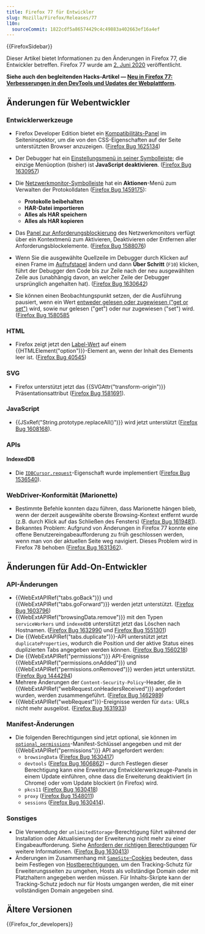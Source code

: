 ```yaml
---
title: Firefox 77 für Entwickler
slug: Mozilla/Firefox/Releases/77
l10n:
  sourceCommit: 1822cdf5a86574429c4c49883a402663ef16a4ef
---
```


{{FirefoxSidebar}}

Dieser Artikel bietet Informationen zu den Änderungen in Firefox 77, die Entwickler betreffen. Firefox 77 wurde am [2. Juni 2020](https://wiki.mozilla.org/RapidRelease/Calendar) veröffentlicht.

**Siehe auch den begleitenden Hacks-Artikel — [Neu in Firefox 77: Verbesserungen in den DevTools und Updates der Webplattform](https://hacks.mozilla.org/2020/06/new-in-firefox-77-devtool-improvements-and-web-platform-updates/).**

## Änderungen für Webentwickler

### Entwicklerwerkzeuge

- Firefox Developer Edition bietet ein [Kompatibilitäts-Panel](https://firefox-source-docs.mozilla.org/devtools-user/page_inspector/ui_tour/index.html#compatibility-view) im Seiteninspektor, um die von den CSS-Eigenschaften auf der Seite unterstützten Browser anzuzeigen. ([Firefox Bug 1625134](https://bugzil.la/1625134))
- Der Debugger hat ein [Einstellungsmenü in seiner Symbolleiste](https://firefox-source-docs.mozilla.org/devtools-user/page_inspector/ui_tour/index.html#toolbar); die einzige Menüoption (bisher) ist **JavaScript deaktivieren**. ([Firefox Bug 1630957](https://bugzil.la/1630957))
- Die [Netzwerkmonitor-Symbolleiste](https://firefox-source-docs.mozilla.org/devtools-user/network_monitor/toolbar/index.html) hat ein **Aktionen**-Menü zum Verwalten der Protokolldaten ([Firefox Bug 1459175](https://bugzil.la/1459175)):

  - **Protokolle beibehalten**
  - **HAR-Datei importieren**
  - **Alles als HAR speichern**
  - **Alles als HAR kopieren**

- Das [Panel zur Anforderungsblockierung](https://firefox-source-docs.mozilla.org/devtools-user/network_monitor/request_list/index.html#blocking-specific-urls) des Netzwerkmonitors verfügt über ein Kontextmenü zum Aktivieren, Deaktivieren oder Entfernen aller Anforderungsblockelemente. ([Firefox Bug 1588076](https://bugzil.la/1588076))
- Wenn Sie die ausgewählte Quellzeile im Debugger durch Klicken auf einen Frame im [Aufrufstapel](https://firefox-source-docs.mozilla.org/devtools-user/debugger/ui_tour/index.html#call-stack) ändern und dann **Über Schritt** (`F10`) klicken, führt der Debugger den Code bis zur Zeile nach der neu ausgewählten Zeile aus (unabhängig davon, an welcher Zeile der Debugger ursprünglich angehalten hat). ([Firefox Bug 1630642](https://bugzil.la/1630642))
- Sie können einen Beobachtungspunkt setzen, der die Ausführung pausiert, wenn ein Wert [entweder gelesen oder zugewiesen ("get or set")](https://firefox-source-docs.mozilla.org/devtools-user/debugger/how_to/use_watchpoints/index.html#set-a-watchpoint) wird, sowie nur gelesen ("get") oder nur zugewiesen ("set") wird. ([Firefox Bug 1580585](https://bugzil.la/1580585)

### HTML

- Firefox zeigt jetzt den [Label-Wert](/de/docs/Web/HTML/Element/option#browser_compatibility) auf einem {{HTMLElement("option")}}-Element an, wenn der Inhalt des Elements leer ist. ([Firefox Bug 40545](https://bugzil.la/40545))

### SVG

- Firefox unterstützt jetzt das {{SVGAttr("transform-origin")}} Präsentationsattribut ([Firefox Bug 1581691](https://bugzil.la/1581691)).

### JavaScript

- {{JSxRef("String.prototype.replaceAll()")}} wird jetzt unterstützt ([Firefox Bug 1608168](https://bugzil.la/1608168)).

### APIs

#### IndexedDB

- Die [`IDBCursor.request`](/de/docs/Web/API/IDBCursor/request)-Eigenschaft wurde implementiert ([Firefox Bug 1536540](https://bugzil.la/1536540)).

### WebDriver-Konformität (Marionette)

- Bestimmte Befehle konnten dazu führen, dass Marionette hängen blieb, wenn der derzeit ausgewählte oberste Browsing-Kontext entfernt wurde (z.B. durch Klick auf das Schließen des Fensters) ([Firefox Bug 1619481](https://bugzil.la/1619481)).
- Bekanntes Problem: Aufgrund von Änderungen in Firefox 77 konnte eine offene Benutzereingabeaufforderung zu früh geschlossen werden, wenn man von der aktuellen Seite weg navigiert. Dieses Problem wird in Firefox 78 behoben ([Firefox Bug 1631362](https://bugzil.la/1631362)).

## Änderungen für Add-On-Entwickler

### API-Änderungen

- {{WebExtAPIRef("tabs.goBack")}} und {{WebExtAPIRef("tabs.goForward")}} werden jetzt unterstützt. ([Firefox Bug 1603796](https://bugzil.la/1603796))
- {{WebExtAPIRef("browsingData.remove")}} mit den Typen `serviceWorkers` und `indexedDB` unterstützt jetzt das Löschen nach Hostnamen. ([Firefox Bug 1632990](https://bugzil.la/1632990) und [Firefox Bug 1551301](https://bugzil.la/1551301))
- Die {{WebExtAPIRef("tabs.duplicate")}}-API unterstützt jetzt `duplicateProperties`, wodurch die Position und der aktive Status eines duplizierten Tabs angegeben werden können. ([Firefox Bug 1560218](https://bugzil.la/1560218))
- Die {{WebExtAPIRef("permissions")}} API-Ereignisse {{WebExtAPIRef("permissions.onAdded")}} und {{WebExtAPIRef("permissions.onRemoved")}} werden jetzt unterstützt. ([Firefox Bug 1444294](https://bugzil.la/1444294))
- Mehrere Änderungen der `Content-Security-Policy`-Header, die in {{WebExtAPIRef("webRequest.onHeadersReceived")}} angefordert wurden, werden zusammengeführt. ([Firefox Bug 1462989](https://bugzil.la/1462989))
- {{WebExtAPIRef("webRequest")}}-Ereignisse werden für `data:` URLs nicht mehr ausgelöst. ([Firefox Bug 1631933](https://bugzil.la/1631933))

### Manifest-Änderungen

- Die folgenden Berechtigungen sind jetzt optional, sie können im [`optional_permissions`](/de/docs/Mozilla/Add-ons/WebExtensions/manifest.json/optional_permissions)-Manifest-Schlüssel angegeben und mit der {{WebExtAPIRef("permissions")}} API angefordert werden:
  - `browsingData` ([Firefox Bug 1630417](https://bugzil.la/1630417))
  - `devtools` ([Firefox Bug 1606862](https://bugzil.la/1606862)) – durch Festlegen dieser Berechtigung kann eine Erweiterung Entwicklerwerkzeuge-Panels in einem Update einführen, ohne dass die Erweiterung deaktiviert (in Chrome) oder vom Update blockiert (in Firefox) wird.
  - `pkcs11` ([Firefox Bug 1630418](https://bugzil.la/1630418))
  - `proxy` ([Firefox Bug 1548011](https://bugzil.la/1548011))
  - `sessions` ([Firefox Bug 1630414](https://bugzil.la/1630414)).

### Sonstiges

- Die Verwendung der `unlimitedStorage`-Berechtigung führt während der Installation oder Aktualisierung der Erweiterung nicht mehr zu einer Eingabeaufforderung. Siehe [Anfordern der richtigen Berechtigungen](https://extensionworkshop.com/documentation/develop/request-the-right-permissions/) für weitere Informationen. ([Firefox Bug 1630413](https://bugzil.la/1630413))
- Änderungen im Zusammenhang mit [`SameSite`-Cookies](/de/docs/Web/HTTP/Headers/Set-Cookie#samesitesamesite-value) bedeuten, dass beim Festlegen von [Hostberechtigungen](/de/docs/Mozilla/Add-ons/WebExtensions/manifest.json/permissions#host_permissions), um den Tracking-Schutz für Erweiterungsseiten zu umgehen, Hosts als vollständige Domain oder mit Platzhaltern angegeben werden müssen. Für Inhalts-Skripte kann der Tracking-Schutz jedoch nur für Hosts umgangen werden, die mit einer vollständigen Domain angegeben sind.

## Ältere Versionen

{{Firefox_for_developers}}
